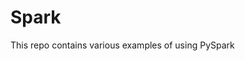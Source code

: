 # Spark

This repo contains various examples of using PySpark

<Title>First of all you need to set up your spark config<Title>
